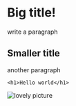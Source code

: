 # Big title!
write a paragraph

## Smaller title
another paragraph

```
<h1>Hello world</h1>
```
![lovely picture](images/file.jpeg)